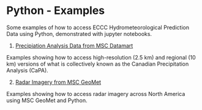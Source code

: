 # Python - Examples

Some examples of how to access ECCC Hydrometeorological Prediction Data using Python, demonstrated with jupyter notebooks.

1. [Precipiation Analysis Data from MSC Datamart](./datamart-capa/)

Examples showing how to access high-resolution (2.5 km) and regional (10 km) versions of what is collectively known as the Canadian Precipitation Analysis (CaPA).  

2. [Radar Imagery from MSC GeoMet](./geomet-wms-radar/)

Examples showing how to access radar imagery across North America using MSC GeoMet and Python.  


